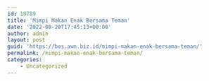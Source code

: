 ```yaml
---
id: 10789
title: 'Mimpi Makan Enak Bersama Teman'
date: '2022-08-20T17:45:13+00:00'
author: admin
layout: post
guid: 'https://bos.awn.biz.id/mimpi-makan-enak-bersama-teman/'
permalink: /mimpi-makan-enak-bersama-teman/
categories:
    - Uncategorized
---
```


